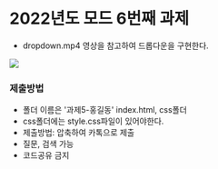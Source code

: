 # 2022년도 모드 6번째 과제
- dropdown.mp4 영상을 참고하여 드롭다운을 구현한다.
<img src="https://user-images.githubusercontent.com/89061456/172358535-4441a0ce-2b88-49c9-bcf1-12c788ffee35.gif">

### 제출방법
- 폴더 이름은 '과제5-홍길동' index.html, css폴더 
- css폴더에는 style.css파일이 있어야한다.
- 제출방법: 압축하여 카톡으로 제출
- 질문, 검색 가능
- 코드공유 금지
